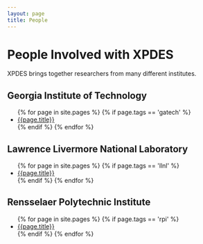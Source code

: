 ```yaml
---
layout: page
title: People
---
```


# People Involved with XPDES

XPDES brings together researchers from many different institutes.

## Georgia Institute of Technology

<ul>
{% for page in site.pages %}
   {% if page.tags == 'gatech' %}
      <li><a href='{{site.url}}{{page.url}}'>{{page.title}}</a></li>
   {% endif %}
{% endfor %}
</ul>

## Lawrence Livermore National Laboratory

<ul>
{% for page in site.pages %}
   {% if page.tags == 'llnl' %}
      <li><a href='{{site.url}}{{page.url}}'>{{page.title}}</a></li>
   {% endif %}
{% endfor %}
</ul>

## Rensselaer Polytechnic Institute

<ul>
{% for page in site.pages %}
   {% if page.tags == 'rpi' %}
      <li><a href='{{site.url}}{{page.url}}'>{{page.title}}</a></li>
   {% endif %}
{% endfor %}
</ul>
